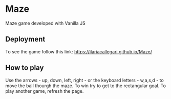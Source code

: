 # Maze
Maze game developed with Vanilla JS

## Deployment
To see the game follow this link: https://ilariacallegari.github.io/Maze/

## How to play
Use the arrows - up, down, left, right - or the keyboard letters - w,a,s,d - to move the ball thourgh the maze. To win try to get to the rectangular goal. To play another game, refresh the page. 
